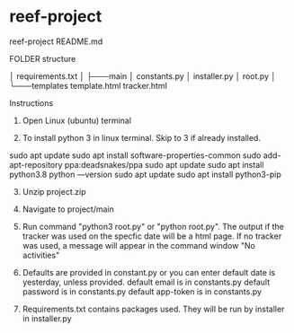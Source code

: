 # reef-project
reef-project
README.md

FOLDER structure 

│   requirements.txt
│
├───main
│       constants.py
│       installer.py
│       root.py
│
└───templates
        template.html
        tracker.html


Instructions 

1. Open Linux (ubuntu) terminal

2. To install python 3 in linux terminal. Skip to 3 if already installed.

sudo apt update
sudo apt install software-properties-common
sudo add-apt-repository ppa:deadsnakes/ppa
sudo apt update
sudo apt install python3.8
python ––version
sudo apt update
sudo apt install python3-pip

3. Unzip project.zip

4. Navigate to project/main

5. Run command "python3 root.py" or "python root.py". 
The output if the tracker was used on the specfic date will be a html page.
If no tracker was used, a message will appear in the command window "No activities"

6. Defaults are provided in constant.py or you can enter 
	default date is yesterday, unless provided.
	default email is in constants.py
	default password is in constants.py
	default app-token is in constants.py

7. Requirements.txt contains packages used. They will be run by installer in installer.py
